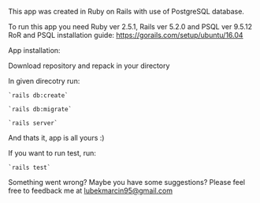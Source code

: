 This app was created in Ruby on Rails with use of PostgreSQL database.

To run this app you need Ruby ver 2.5.1, Rails ver 5.2.0 and PSQL ver 9.5.12
RoR and PSQL installation guide: https://gorails.com/setup/ubuntu/16.04

App installation:

 Download repository and repack in your directory
 
 In given direcotry run:

	`rails db:create`
 
 	`rails db:migrate`

 	`rails server`

 And thats it, app is all yours :)

 If you want to run test, run:

 	`rails test`


Something went wrong? Maybe you have some suggestions? Please feel free to feedback me at lubekmarcin95@gmail.com